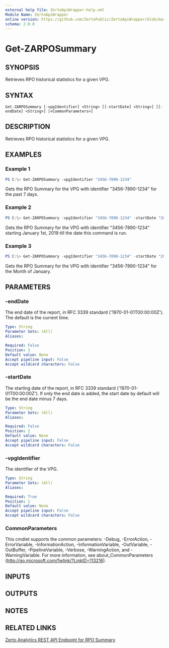 ```yaml
---
external help file: ZertoApiWrapper-help.xml
Module Name: ZertoApiWrapper
online version: https://github.com/ZertoPublic/ZertoApiWrapper/blob/master/docs/Get-ZAMonitoring.md
schema: 2.0.0
---
```


# Get-ZARPOSummary

## SYNOPSIS

Retrieves RPO historical statistics for a given VPG.

## SYNTAX

```
Get-ZARPOSummary [-vpgIdentifier] <String> [[-startDate] <String>] [[-endDate] <String>] [<CommonParameters>]
```

## DESCRIPTION

Retrieves RPO historical statistics for a given VPG.

## EXAMPLES

### Example 1
```powershell
PS C:\> Get-ZARPOSummary -vpgIdentifier "3456-7890-1234"
```

Gets the RPO Summary for the VPG with identifier "3456-7890-1234" for the past 7 days.

### Example 2
```powershell
PS C:\> Get-ZARPOSummary -vpgIdentifier "3456-7890-1234" -startDate "2019-01-01T00:00:00"
```

Gets the RPO Summary for the VPG with identifier "3456-7890-1234" starting January 1st, 2019 till the date this command is run.

### Example 3
```powershell
PS C:\> Get-ZARPOSummary -vpgIdentifier "3456-7890-1234" -startDate "2019-01-01T00:00:00" -endDate "2019-02-01T00:00:00"
```

Gets the RPO Summary for the VPG with identifier "3456-7890-1234" for the Month of January.

## PARAMETERS

### -endDate
The end date of the report, in RFC 3339 standard ('1970-01-01T00:00:00Z').
The default is the current time.

```yaml
Type: String
Parameter Sets: (All)
Aliases:

Required: False
Position: 3
Default value: None
Accept pipeline input: False
Accept wildcard characters: False
```

### -startDate
The starting date of the report, in RFC 3339 standard ('1970-01-01T00:00:00Z').
If only the end date is added, the start date by default will be the end date minus 7 days.

```yaml
Type: String
Parameter Sets: (All)
Aliases:

Required: False
Position: 2
Default value: None
Accept pipeline input: False
Accept wildcard characters: False
```

### -vpgIdentifier
The identifier of the VPG.

```yaml
Type: String
Parameter Sets: (All)
Aliases:

Required: True
Position: 1
Default value: None
Accept pipeline input: False
Accept wildcard characters: False
```

### CommonParameters
This cmdlet supports the common parameters: -Debug, -ErrorAction, -ErrorVariable, -InformationAction, -InformationVariable, -OutVariable, -OutBuffer, -PipelineVariable, -Verbose, -WarningAction, and -WarningVariable. For more information, see about_CommonParameters (http://go.microsoft.com/fwlink/?LinkID=113216).

## INPUTS

## OUTPUTS

## NOTES

## RELATED LINKS

[Zerto Analytics REST API Endpoint for RPO Summary](https://docs.api.zerto.com/#/RPO_Reports/get_v2_reports_rpo_summary)
